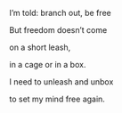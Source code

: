 I’m told: branch out, be free 

But freedom doesn’t come

on a short leash, 

in a cage or in a box. 

I need to unleash and unbox 

to set my mind free again.
